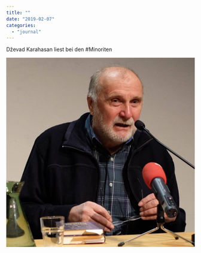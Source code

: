 ```yaml
---
title: ""
date: "2019-02-07"
categories: 
  - "journal"
---
```


Dževad Karahasan liest bei den #Minoriten

![](images/c3a00e07a3.jpg)
